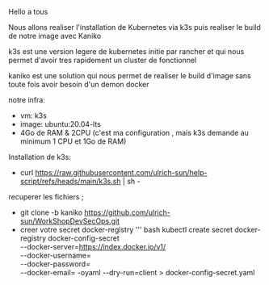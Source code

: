 Hello a tous

Nous allons realiser l'installation de Kubernetes via k3s puis realiser le build de notre image avec Kaniko

  

k3s est une version legere de kubernetes initie par rancher et qui nous permet d'avoir tres rapidement un cluster de fonctionnel

kaniko est une solution qui nous permet de realiser le build d'image sans toute fois avoir besoin d'un demon docker

  

notre infra:

-   vm: k3s
-   image: ubuntu:20.04-lts
-   4Go de RAM & 2CPU (c'est ma configuration , mais k3s demande au minimum 1 CPU et 1Go de RAM)

Installation de k3s:

-   curl https://raw.githubusercontent.com/ulrich-sun/help-script/refs/heads/main/k3s.sh | sh -

recuperer les fichiers ;

-   git clone -b kaniko https://github.com/ulrich-sun/WorkShopDevSecOps.git
-   creer votre secret docker-registry
    ''' bash 
        kubectl create secret docker-registry docker-config-secret \
        --docker-server=https://index.docker.io/v1/ \
        --docker-username=<dockerhub-username> \
        --docker-password=<dockerhub-password>\
        --docker-email=<dockerhub-email> -oyaml --dry-run=client > docker-config-secret.yaml